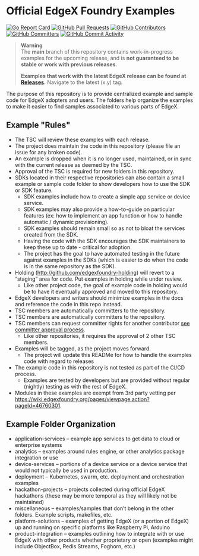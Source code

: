 # Official EdgeX Foundry Examples
[![Go Report Card](https://goreportcard.com/badge/github.com/edgexfoundry/edgex-examples)](https://goreportcard.com/report/github.com/edgexfoundry/edgex-examples) [![GitHub Pull Requests](https://img.shields.io/github/issues-pr-raw/edgexfoundry/edgex-examples)](https://github.com/edgexfoundry/edgex-examples/pulls) [![GitHub Contributors](https://img.shields.io/github/contributors/edgexfoundry/edgex-examples)](https://github.com/edgexfoundry/edgex-examples/contributors) [![GitHub Committers](https://img.shields.io/badge/team-committers-green)](https://github.com/orgs/edgexfoundry/teams/edgex-examples-committers/members) [![GitHub Commit Activity](https://img.shields.io/github/commit-activity/m/edgexfoundry/edgex-examples)](https://github.com/edgexfoundry/edgex-examples/commits)

> **Warning**  
> The **main** branch of this repository contains work-in-progress examples for the upcoming release, and is **not guaranteed to be stable or work with previous releases**.
>
> **Examples that work with the latest EdgeX release can be found at [Releases](https://github.com/edgexfoundry/edgex-examples/releases).** Navigate to the latest (x.y) tag.

The purpose of this repository is to provide centralized example and sample code for EdgeX adopters and users.  The folders help organize the examples to make it easier to find samples associated to various parts of EdgeX.

## Example "Rules"

- The TSC will review these examples with each release.
- The project does maintain the code in this repository (please file an issue for any broken code).
- An example is dropped when it is no longer used, maintained, or in sync with the current release as deemed by the TSC.
- Approval of the TSC is required for new folders in this repository.
- SDKs located in their respective repositories can also contain a small example or sample code folder to show developers how to use the SDK or SDK feature.
    - SDK examples include how to create a simple app service or device service.
    - SDK examples may also provide a how-to-guide on particular features (ex: how to implement an app function or how to handle automatic / dynamic provisioning).
    - SDK examples should remain small so as not to bloat the services created from the SDK.
    - Having the code with the SDK encourages the SDK maintainers to keep these up to date - critical for adoption.
    - The project has the goal to have automated testing in the future against examples in the SDKs (which is easier to do when the code is in the same repository as the SDK).
- Holding (http://github.com/edgexfoundry-holding) will revert to a “staging” area for code. Put examples in holding while under review.  
    - Like other project code, the goal of example code in holding would be to have it eventually approved and moved to this repository.
- EdgeX developers and writers should minimize examples in the docs and reference the code in this repo instead.
- TSC members are automatically committers to the repository. 
- TSC members are automatically committers to the repository. 
- TSC members can request committer rights for another contributor [see committer approval process](https://wiki.edgexfoundry.org/pages/viewpage.action?pageId=21823860).
    - Like other repositories, it requires the approval of 2 other TSC members.
- Examples will be tagged, as the project moves forward.
    - The project will update this READMe for how to handle the examples code with regard to releases
- The example code in this repository is not tested as part of the CI/CD process.
    - Examples are tested by developers but are provided without regular (nightly) testing as with the rest of EdgeX.
- Modules in these examples are exempt from 3rd party vetting per https://wiki.edgexfoundry.org/pages/viewpage.action?pageId=46760301.

## Example Folder Organization
- application-services – example app services to get data to cloud or enterprise systems
- analytics – examples around rules engine, or other analytics package integration or use
- device-services – portions of a device service or a device service that would not typically be used in production.
- deployment – Kubernetes, swarm, etc. deployment and orchestration examples
- hackathon-projects – projects collected during official EdgeX hackathons (these may be more temporal as they will likely not be maintained)
- miscellaneous – examples/samples that don’t belong in the other folders. Example scripts, makefiles, etc.
- platform-solutions – examples of getting EdgeX (or a portion of EdgeX) up and running on specific platforms like Raspberry Pi, Arduino
- product-integration – examples outlining how to integrate with or use EdgeX with other products whether proprietary or open (examples might include ObjectBox, Redis Streams, Foghorn, etc.) 